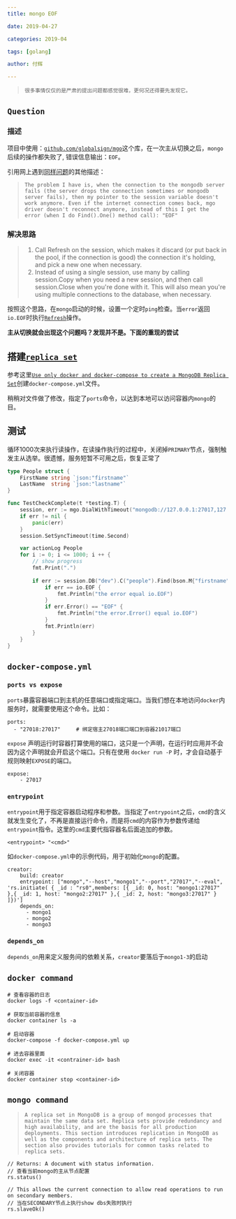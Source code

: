 ```yaml
---
title: mongo EOF

date: 2019-04-27

categories: 2019-04

tags: [golang]

author: 付辉

---
```

> `很多事情仅仅的是严肃的提出问题都感觉很难，更何况还得要先发现它。`

## `Question`

### 描述

项目中使用：[`github.com/globalsign/mgo`](https://godoc.org/github.com/globalsign/mgo)这个库，在一次主从切换之后，`mongo`后续的操作都失败了, 错误信息输出：`EOF`。

引用网上遇到[同样问题](https://groups.google.com/forum/#!topic/mgo-users/XM0rc6p-V-8)的其他描述：

> `The problem I have is, when the connection to the mongodb server fails (the server drops the connection sometimes or mongodb server fails), then my pointer to the session variable doesn't work anymore. Even if the internet connection comes back, mgo driver doesn't reconnect anymore, instead of this I get the error (when I do Find().One() method call): "EOF"`

### 解决思路

> 1. Call Refresh on the session, which makes it discard (or put back in 
the pool, if the connection is good) the connection it's holding, and 
pick a new one when necessary. 
> 2.  Instead of using a single session, use many by calling session.Copy 
when you need a new session, and then call session.Close when you're 
done with it. This will also mean you're using multiple connections to 
the database, when necessary. 

按照这个思路，在`mongo`启动的时候，设置一个定时`ping`检查。当`error`返回`io.EOF`时执行[`Refresh`](https://godoc.org/github.com/globalsign/mgo#Session.Refresh)操作。

**主从切换就会出现这个问题吗？发现并不是。下面的重现的尝试**

## 搭建[`replica set`](https://docs.mongodb.com/manual/reference/glossary/#term-replica-set)

参考这里[`Use only docker and docker-compose to create a MongoDB Replica Set`](https://github.com/yowko/Docker-Compose-MongoDB-Replica-Set)创建`docker-compose.yml`文件。

稍稍对文件做了修改，指定了`ports`命令，以达到本地可以访问容器内`mongo`的目。

## 测试

循环1000次来执行读操作，在读操作执行的过程中，关闭掉`PRIMARY`节点，强制触发主从选举。很遗憾，服务短暂不可用之后，恢复正常了

```go
type People struct {
	FirstName string `json:"firstname"`
	LastName  string `json:"lastname"`
}

func TestCheckComplete(t *testing.T) {
	session, err := mgo.DialWithTimeout("mongodb://127.0.0.1:27017,127.0.0.1:27018,127.0.0.1:27019/admin?replicaSet=rs0", time.Second)
	if err != nil {
		panic(err)
	}
	session.SetSyncTimeout(time.Second)

	var actionLog People
	for i := 0; i <= 1000; i ++ {
		// show progress
		fmt.Print(".")
		
		if err := session.DB("dev").C("people").Find(bson.M{"firstname": "Nic"}).One(&actionLog); err != nil {
			if err == io.EOF {
				fmt.Println("the error equal io.EOF")
			}
			if err.Error() == "EOF" {
				fmt.Println("the error.Error() equal io.EOF")
			}
			fmt.Println(err)
		}
	}
}
```
## `docker-compose.yml`

### `ports vs expose`

`ports`暴露容器端口到主机的任意端口或指定端口。当我们想在本地访问`docker`内服务时，就需要使用这个命令。比如：

```
ports:
  - "27018:27017"     # 绑定宿主27018端口端口到容器21017端口
```

`expose` 声明运行时容器打算使用的端口，这只是一个声明，在运行时应用并不会因为这个声明就会开启这个端口。只有在使用 `docker run -P` 时，才会自动基于规则映射`EXPOSE`的端口。

```
expose:
    - 27017
```

### `entrypoint`

`entrypoint`用于指定容器启动程序和参数。当指定了`entrypoint`之后，`cmd`的含义就发生变化了，不再是直接运行命令，而是将`cmd`的内容作为参数传递给`entrypoint`指令。这里的`cmd`主要代指容器名后面追加的参数。

```
<entrypoint> "<cmd>"
```

如`docker-compose.yml`中的示例代码，用于初始化`mongo`的配置。

```
creator:
    build: creator
    entrypoint: ["mongo","--host","mongo1","--port","27017","--eval", 'rs.initiate( { _id : "rs0",members: [{ _id: 0, host: "mongo1:27017" },{ _id: 1, host: "mongo2:27017" },{ _id: 2, host: "mongo3:27017" }   ]})']
    depends_on:
      - mongo1
      - mongo2
      - mongo3
```

### `depends_on`

`depends_on`用来定义服务间的依赖关系，`creator`要落后于`mongo1-3`的启动

## `docker command`

```
# 查看容器的日志
docker logs -f <container-id>

# 获取当前容器的信息
docker container ls -a

# 启动容器
docker-compose -f docker-compose.yml up

# 进去容器里面
docker exec -it <contrainer-id> bash

# 关闭容器
docker container stop <container-id>
```

## `mongo command`

> `A replica set in MongoDB is a group of mongod processes that maintain the same data set. Replica sets provide redundancy and high availability, and are the basis for all production deployments. This section introduces replication in MongoDB as well as the components and architecture of replica sets. The section also provides tutorials for common tasks related to replica sets.`

```
// Returns:	A document with status information.
// 查看当前mongo的主从节点配置
rs.status()

// This allows the current connection to allow read operations to run on secondary members.
// 当在SECONDARY节点上执行show dbs失败时执行
rs.slaveOk()
```
